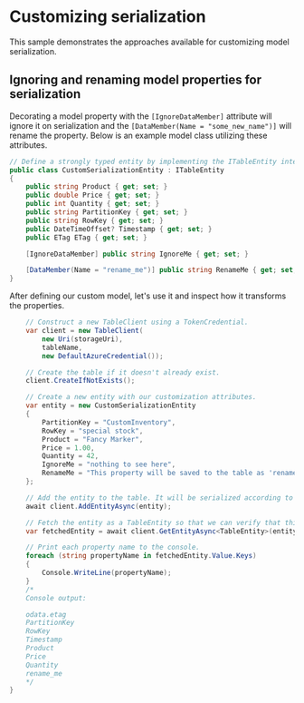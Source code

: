 # Customizing serialization

This sample demonstrates the approaches available for customizing model serialization.

## Ignoring and renaming model properties for serialization

Decorating a model property with the `[IgnoreDataMember]` attribute will ignore it on serialization and the `[DataMember(Name = "some_new_name")]` will rename the property.
Below is an example model class utilizing these attributes.

```C# Snippet:TablesSample7ModelPropertiesClass
// Define a strongly typed entity by implementing the ITableEntity interface.
public class CustomSerializationEntity : ITableEntity
{
    public string Product { get; set; }
    public double Price { get; set; }
    public int Quantity { get; set; }
    public string PartitionKey { get; set; }
    public string RowKey { get; set; }
    public DateTimeOffset? Timestamp { get; set; }
    public ETag ETag { get; set; }

    [IgnoreDataMember] public string IgnoreMe { get; set; }

    [DataMember(Name = "rename_me")] public string RenameMe { get; set; }
}
```

After defining our custom model, let's use it and inspect how it transforms the properties.

```C# Snippet:TablesSample7ModelProperties
    // Construct a new TableClient using a TokenCredential.
    var client = new TableClient(
        new Uri(storageUri),
        tableName,
        new DefaultAzureCredential());

    // Create the table if it doesn't already exist.
    client.CreateIfNotExists();

    // Create a new entity with our customization attributes.
    var entity = new CustomSerializationEntity
    {
        PartitionKey = "CustomInventory",
        RowKey = "special stock",
        Product = "Fancy Marker",
        Price = 1.00,
        Quantity = 42,
        IgnoreMe = "nothing to see here",
        RenameMe = "This property will be saved to the table as 'rename_me'"
    };

    // Add the entity to the table. It will be serialized according to our customizations.
    await client.AddEntityAsync(entity);

    // Fetch the entity as a TableEntity so that we can verify that things were serialized as expected.
    var fetchedEntity = await client.GetEntityAsync<TableEntity>(entity.PartitionKey, entity.RowKey);

    // Print each property name to the console.
    foreach (string propertyName in fetchedEntity.Value.Keys)
    {
        Console.WriteLine(propertyName);
    }
    /*
    Console output:

    odata.etag
    PartitionKey
    RowKey
    Timestamp
    Product
    Price
    Quantity
    rename_me
    */
}
```
